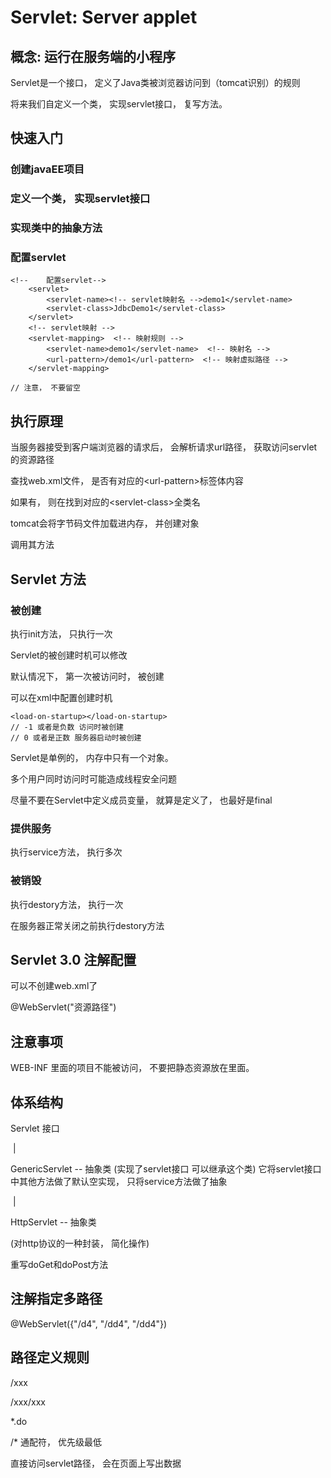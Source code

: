 # Servlet: Server applet

## 概念: 运行在服务端的小程序

Servlet是一个接口， 定义了Java类被浏览器访问到（tomcat识别）的规则

将来我们自定义一个类， 实现servlet接口， 复写方法。



## 快速入门

### 创建javaEE项目



### 定义一个类， 实现servlet接口



### 实现类中的抽象方法



### 配置servlet

```
<!--    配置servlet-->
    <servlet>
        <servlet-name><!-- servlet映射名 -->demo1</servlet-name>
        <servlet-class>JdbcDemo1</servlet-class>
    </servlet>
    <!-- servlet映射 -->
    <servlet-mapping>  <!-- 映射规则 -->
        <servlet-name>demo1</servlet-name>  <!-- 映射名 -->
        <url-pattern>/demo1</url-pattern>  <!-- 映射虚拟路径 -->
    </servlet-mapping>
    
// 注意， 不要留空
```



## 执行原理

当服务器接受到客户端浏览器的请求后， 会解析请求url路径， 获取访问servlet的资源路径

查找web.xml文件， 是否有对应的\<url-pattern>标签体内容

如果有， 则在找到对应的\<servlet-class>全类名

tomcat会将字节码文件加载进内存， 并创建对象

调用其方法



## Servlet 方法

### 被创建

执行init方法， 只执行一次

Servlet的被创建时机可以修改

默认情况下， 第一次被访问时， 被创建

可以在xml中配置创建时机

```
<load-on-startup></load-on-startup>
// -1 或者是负数 访问时被创建
// 0 或者是正数 服务器启动时被创建
```

Servlet是单例的， 内存中只有一个对象。

多个用户同时访问时可能造成线程安全问题

尽量不要在Servlet中定义成员变量， 就算是定义了， 也最好是final



### 提供服务

执行service方法， 执行多次



### 被销毁

执行destory方法， 执行一次

在服务器正常关闭之前执行destory方法



## Servlet 3.0 注解配置

可以不创建web.xml了

@WebServlet("资源路径")





## 注意事项

WEB-INF 里面的项目不能被访问， 不要把静态资源放在里面。



## 体系结构

Servlet 接口

​	|

GenericServlet  -- 抽象类 (实现了servlet接口	可以继承这个类) 它将servlet接口中其他方法做了默认空实现， 只将service方法做了抽象

​	|

HttpServlet  -- 抽象类

(对http协议的一种封装， 简化操作)

重写doGet和doPost方法



## 注解指定多路径

@WebServlet({"/d4", "/dd4", "/dd4"})



## 路径定义规则

/xxx

/xxx/xxx

\*.do

/\* 通配符， 优先级最低



直接访问servlet路径， 会在页面上写出数据